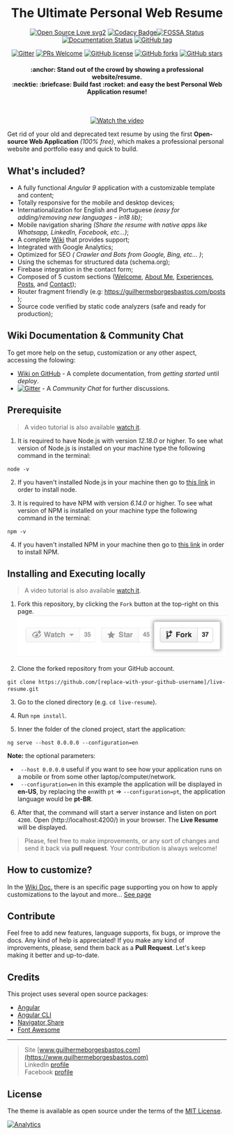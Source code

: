 <h1 align="center">
  <br>
  The Ultimate Personal Web Resume
  <br>
</h1>

<div align="center">

[![Open Source Love svg2](https://badges.frapsoft.com/os/v2/open-source.svg?v=103)](https://GitHub.com/guilhermeborgesbastos/live-resume/stargazers/) [![Codacy Badge](https://app.codacy.com/project/badge/Grade/6f04e1e3103a4af58e5398e23106bb93)](https://www.codacy.com/manual/guilhermeborgesbastos/live-resume?utm_source=github.com&amp;utm_medium=referral&amp;utm_content=guilhermeborgesbastos/live-resume&amp;utm_campaign=Badge_Grade)[![FOSSA Status](https://app.fossa.com/api/projects/git%2Bgithub.com%2Fguilhermeborgesbastos%2Flive-resume.svg?type=shield)](https://app.fossa.com/projects/git%2Bgithub.com%2Fguilhermeborgesbastos%2Flive-resume?ref=badge_shield) [![Documentation Status](https://readthedocs.org/projects/ansicolortags/badge/?version=latest)](https://github.com/guilhermeborgesbastos/live-resume/wiki) [![GitHub tag](https://img.shields.io/github/tag/guilhermeborgesbastos/live-resume.svg)](https://github.com/guilhermeborgesbastos/live-resume/tags/)

 [![Gitter](https://badges.gitter.im/live-resume/community.svg)](https://gitter.im/live-resume/community?utm_source=badge&utm_medium=badge&utm_campaign=pr-badge) [![PRs Welcome](https://img.shields.io/badge/PRs-welcome-brightgreen.svg?style=flat-square)](http://makeapullrequest.com) [![GitHub license](https://img.shields.io/github/license/Naereen/StrapDown.js.svg)](https://opensource.org/licenses/MIT) [![GitHub forks](https://img.shields.io/github/forks/guilhermeborgesbastos/live-resume.svg?style=social&label=Fork&maxAge=259100)](https://GitHub.com/guilhermeborgesbastos/live-resume/network/) [![GitHub stars](https://img.shields.io/github/stars/guilhermeborgesbastos/live-resume.svg?style=social&label=Star&maxAge=259100)](https://GitHub.com/guilhermeborgesbastos/live-resume/stargazers/)

</div>

<h4 align="center">
:anchor: Stand out of the crowd by showing a professional website/resume.
  <br>:necktie: :briefcase: Build fast :rocket: and easy the best Personal Web Application resume!
</h4>

<div align="center">
<br>

[![Watch the video](/markdown/LiveResumeGuilhermeBorgesBastos-v1.2.gif)](https://guilhermeborgesbastos.com/?source=github)

</div>

Get rid of your old and deprecated text resume by using the first **Open-source Web Application** _(100% free)_, which makes a professional personal website and portfolio easy and quick to build.

## What's included?

* A fully functional _Angular 9_ application with a customizable template and content;
* Totally responsive for the mobile and desktop devices;
* Internationalization for English and Portuguese _(easy for adding/removing new languages - in18 lib)_;
* Mobile navigation sharing _(Share the resume with native apps like Whatsapp, LinkedIn, Facebook, etc...)_;
* A complete [Wiki](https://github.com/guilhermeborgesbastos/live-resume/wiki) that provides support;
* Integrated with Google Analytics;
* Optimized for SEO  _( Crawler and Bots from Google, Bing, etc... )_;
* Using the schemas for structured data (schema.org);
* Firebase integration in the contact form;
* Composed of 5 custom sections ([Welcome](https://guilhermeborgesbastos.com/), [About Me](https://guilhermeborgesbastos.com/about), [Experiences](https://guilhermeborgesbastos.com/experience), [Posts](https://guilhermeborgesbastos.com/posts), and [Contact](https://guilhermeborgesbastos.com/contact));
* Router fragment friendly (e.g: https://guilhermeborgesbastos.com/posts );
* Source code verified by static code analyzers (safe and ready for production);

## Wiki Documentation & Community Chat

To get more help on the setup, customization or any other aspect, accessing the folowing:

* [Wiki on GitHub](https://github.com/guilhermeborgesbastos/live-resume/wiki) - A complete documentation, from _getting started_ until _deploy_.
* [![Gitter](https://badges.gitter.im/live-resume/community.svg)](https://gitter.im/live-resume/community?utm_source=badge&utm_medium=badge&utm_campaign=pr-badge) - A _Community Chat_ for further discussions.

## Prerequisite

> A video tutorial is also available [watch it](https://youtu.be/SmSCux_qx_Q).

1. It is required to have Node.js with version _12.18.0_ or higher. To see what version of Node.js is installed on your machine type the following command in the terminal:
```
node -v
```

2. If you haven't installed Node.js in your machine then go to [this link](https://nodejs.org/en/download/) in order to install node.

3. It is required to have NPM with version _6.14.0_ or higher. To see what version of NPM is installed on your machine type the following command in the terminal:
```
npm -v
```

4. If you haven't installed NPM in your machine then go to [this link](https://www.npmjs.com/get-npm) in order to install NPM.

## Installing and Executing locally

> A video tutorial is also available [watch it](https://youtu.be/SmSCux_qx_Q).

1. Fork this repository, by clicking the `Fork` button at the top-right on this page.
[![Learn how to fork GitHub projects](/markdown/fork.png?cache=off)](https://guides.github.com/activities/forking/)

2. Clone the forked repository from your GitHub account.
```
git clone https://github.com/[replace-with-your-github-username]/live-resume.git
```

3. Go to the cloned directory (e.g. `cd live-resume`).

4. Run `npm install`.

5. Inner the folder of the cloned project, start the application:
```
ng serve --host 0.0.0.0 --configuration=en
```
**Note:** the optional parameters:
* ` --host 0.0.0.0` useful if you want to see how your application runs on a mobile or from some other laptop/computer/network. 
* ` --configuration=en` in this example the application will be displayed in **en-US**, by replacing the `en`with `pt` => `--configuration=pt`, the application language would be **pt-BR**. 

6. After that, the command will start a server instance and listen on port `4200`. Open (http://localhost:4200/) in your browser. The **Live Resume** will be displayed.

> Please, feel free to make improvements, or any sort of changes and send it back via **pull request**. Your contribution is always welcome!

## How to customize?

In the [Wiki Doc.](https://github.com/guilhermeborgesbastos/live-resume/wiki/applying-customizations) there is an specific page supporting you on how to apply customizations to the layout and more... [See page](https://github.com/guilhermeborgesbastos/live-resume/wiki/applying-customizations)

## Contribute

Feel free to add new features, language supports, fix bugs, or improve the docs. Any kind of help is appreciated! If you make any kind of improvements, please, send them back as a **Pull Request**. Let's keep making it better and up-to-date.

## Credits

This project uses several open source packages:

- [Angular](https://github.com/angular)
- [Angular CLI](https://cli.angular.io)
- [Navigator Share](https://www.npmjs.com/package/ng-navigator-share)
- [Font Awesome](https://fontawesome.com)

---

> Site [www.guilhermeborgesbastos.com](https://www.guilhermeborgesbastos.com)<br>
> LinkedIn [profile](https://www.linkedin.com/in/guilhermeborgesbastos)<br>
> Facebook [profile](https://www.facebook.com/guilherme.borgesbastos)

## License

The theme is available as open source under the terms of the [MIT License](https://opensource.org/licenses/MIT).

[![Analytics](https://ga-beacon.appspot.com/UA-168686195-1/live-resume/home-page?pixel)](https://github.com/igrigorik/ga-beacon)
